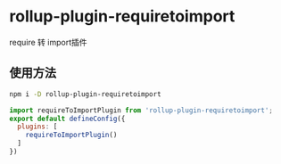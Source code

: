 # rollup-plugin-requiretoimport
require 转 import插件

## 使用方法
```sh
npm i -D rollup-plugin-requiretoimport
```

```js
import requireToImportPlugin from 'rollup-plugin-requiretoimport';
export default defineConfig({
  plugins: [
    requireToImportPlugin()
  ]
})

```
